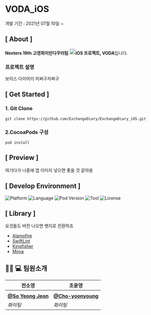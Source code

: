 # VODA_iOS
개발 기간 : 2021년 07월 10일  ~

## [ About ]
**Nexters 19th 고영희미만다꾸러팀 <img src="https://user-images.githubusercontent.com/39231606/123516779-c9b08180-d6d8-11eb-96be-1c3d9dc3ce9c.png" width=20px alt="_"/>iOS 프로젝트, VODA**입니다.

### 프로젝트 설명
보이스 다이어리 어쩌구저쩌구

## [ Get Started ]

### 1. Git Clone
  ```
  git clone https://github.com/ExchangeDiary/ExchangeDiary_iOS.git
  ```
### 2.CocoaPods 구성
  ```
  pod install
  ```

## [ Preview ]
여기다가 나중에 앱 이미지 넣으면 좋을 것 같아용

## [ Develop Environment ]  
![Platform](https://img.shields.io/badge/version-iOS15-green)
![Language](https://img.shields.io/badge/language-swift-orange)
![Pod Version](https://img.shields.io/cocoapods/v/BadgeHub.svg?style=flat)
![Tool](https://img.shields.io/badge/Xcode-12.5.1-red)
![License](https://img.shields.io/cocoapods/l/BadgeHub.svg?style=flat)

## [ Library ]
요것들도 버전 나오면 뱃지로 전환하죠
- [Alamofire](https://github.com/Alamofire/Alamofire)
- [SwiftLint](https://github.com/realm/SwiftLint)
- [Kingfisher](https://github.com/onevcat/Kingfisher)
- [Moya](https://github.com/Moya/Moya)


## 🧑🏻 💻 팀원소개
| 전소영 | 조윤영 |
| -------- | -------- | 
| ![]()     | ![]() | 
|[**@So Yeong Jeon**](https://github.com/jeon-soyeong) |[**@Cho-yoonyoung**](https://github.com/Choyoonyoung98)  |  
|*화이팅* | *화이팅*| 

